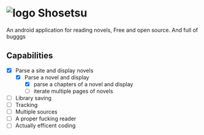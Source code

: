 # ![logo](https://github.com/Doomsdayrs/shosetsu/raw/master/app/src/main/res/mipmap-mdpi/ic_launcher_foreground.png) Shosetsu

An android application for reading novels, Free and open source. And full of bugggs

## Capabilities
- [x] Parse a site and display novels
  - [x] Parse a novel and display
    - [x] parse a chapters of a novel and display
    - [ ] iterate multiple pages of novels
- [ ] Library saving
- [ ] Tracking
- [ ] Multiple sources
- [ ] A proper fucking reader
- [ ] Actually efficent coding
